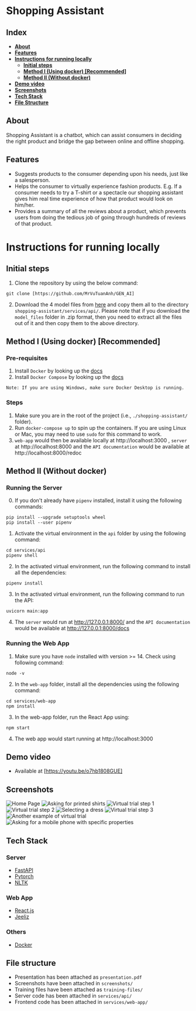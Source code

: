 # Shopping Assistant

## Index
- **[About](#about)**
- **[Features](#features)**
- **[Instructions for running locally](#Instructions-for-running-locally)**
   - **[Initial steps](#initial-steps)**
   - **[Method I (Using docker) [Recommended]](#method-i-using-docker-recommended)**
   - **[Method II (Without docker)](#method-ii-without-docker)**
- **[Demo video](#demo-video)**
- **[Screenshots](#screenshots)**
- **[Tech Stack](#tech-stack)**   
- **[File Structure](#file-structure)**
## About
Shopping Assistant is a chatbot, which can assist consumers in deciding the right product and bridge the gap between online and offline shopping. 

## Features
- Suggests products to the consumer depending upon his needs, just like a salesperson.
- Helps the consumer to virtually experience fashion products. E.g. If a consumer needs to try a T-shirt or a spectacle our shopping assistant gives him real time experience of how that product would look on him/her.
- Provides a summary of all the reviews about a product, which prevents users from doing the tedious job of going through hundreds of reviews of that product.

# Instructions for running locally

## Initial steps

1. Clone the repository by using the below command:

```
git clone [https://github.com/MrVuTuanAnh/GEN_AI]
```

2. Download the 4 model files from [here](https://drive.google.com/drive/folders/1nu6HFg_POr-wF24rAJEH-ZRCn7wtIpIo?usp=sharing) and copy them all to the directory `shopping-assistant/services/api/`. Please note that if you download the `model_files` folder in .zip format, then you need to extract all the files out of it and then copy them to the above directory. 

## Method I (Using docker) [Recommended]
### Pre-requisites

1. Install `Docker` by looking up the
   [docs](https://docs.docker.com/get-docker/)
2. Install `Docker Compose` by looking up the
   [docs](https://docs.docker.com/compose/install/)
```
Note: If you are using Windows, make sure Docker Desktop is running.
```

### Steps

1. Make sure you are in the root of the project (i.e., `./shopping-assistant/`
   folder).
2. Run `docker-compose up` to spin up the containers. If you are using Linux or Mac, you may need to use `sudo` for this command to work. 
3. `web-app` would then be available locally at http://localhost:3000 , `server`
   at http://localhost:8000 and the `API documentation` would be available at http://localhost:8000/redoc

## Method II (Without docker)
### Running the Server

0. If you don't already have `pipenv` installed, install it using the following commands:
```
pip install --upgrade setuptools wheel
pip install --user pipenv
```

1. Activate the virtual environment in the `api` folder by using the following command:

```
cd services/api
pipenv shell
```

2. In the activated virtual environment, run the following command to install all the dependencies:

```
pipenv install
```

3. In the activated virtual environment, run the following command to run the API:

```
uvicorn main:app
```

4. The `server` would run at http://127.0.0.1:8000/ and the `API documentation` would be available at http://127.0.0.1:8000/docs

### Running the Web App

1. Make sure you have `node` installed with version >= 14. Check using following command:

```
node -v
```

2. In the `web-app` folder, install all the dependencies using the following command:

```
cd services/web-app
npm install
```

3. In the web-app folder, run the React App using:

```
npm start
```

4. The web app would start running at http://localhost:3000
## Demo video

- Available at [https://youtu.be/o7hb1808GUE]
## Screenshots

![Home Page](./screenshots/ss-1.png)
![Asking for printed shirts](./screenshots/ss-2.gif)
![Virtual trial step 1](./screenshots/ss-5.png)
![Virtual trial step 2](./screenshots/ss-6.png)
![Selecting a dress](./screenshots/ss-7.png)
![Virtual trial step 3](./screenshots/ss-8.png)
![Another example of virtual trial](./screenshots/ss-9.png)
![Asking for a mobile phone with specific properties](./screenshots/ss-10.gif)

## Tech Stack

### Server

- [FastAPI](https://fastapi.tiangolo.com/#example)
- [Pytorch](https://pytorch.org/)
- [NLTK](https://www.nltk.org/)
### Web App

- [React.js](https://reactjs.org/docs/getting-started.html)
- [Jeeliz](https://github.com/jeeliz/jeelizGlassesVTOWidget)
### Others

- [Docker](https://www.docker.com/)

## File structure

- Presentation has been attached as `presentation.pdf`
- Screenshots have been attached in `screenshots/`
- Training files have been attached as `training-files/`
- Server code has been attached in `services/api/`
- Frontend code has been attached in `services/web-app/`
